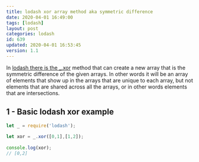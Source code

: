 ```yaml
---
title: lodash xor array method aka symmetric difference
date: 2020-04-01 16:49:00
tags: [lodash]
layout: post
categories: lodash
id: 639
updated: 2020-04-01 16:53:45
version: 1.1
---
```


In [lodash there is the \_.xor](https://lodash.com/docs/4.17.15#xor) method that can create a new array that is the symmetric difference of the given arrays. In other words it will be an array of elements that show up in the arrays that are unique to each array, but not elements that are shared across all the arrays, or in other words elements that are intersections.

<!-- more -->

## 1 - Basic lodash xor example

```js
let _ = require('lodash');
 
let xor = _.xor([0,1],[1,2]);
 
console.log(xor);
// [0,2]
```